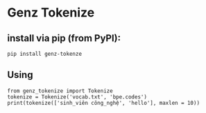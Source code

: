 # Genz Tokenize

## install via pip (from PyPI):

    pip install genz-tokenze

## Using

    from genz_tokenize import Tokenize
    tokenize = Tokenize('vocab.txt', 'bpe.codes')
    print(tokenize(['sinh_viên công_nghệ', 'hello'], maxlen = 10))
